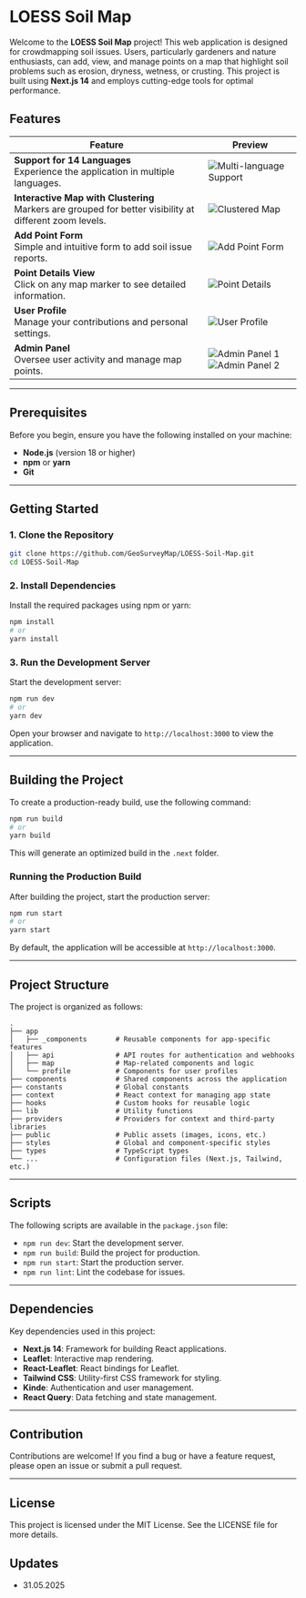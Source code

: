 # LOESS Soil Map

Welcome to the **LOESS Soil Map** project! This web application is designed for crowdmapping soil issues. Users, particularly gardeners and nature enthusiasts, can add, view, and manage points on a map that highlight soil problems such as erosion, dryness, wetness, or crusting. This project is built using **Next.js 14** and employs cutting-edge tools for optimal performance.

## Features

| Feature | Preview |
|---------|---------|
| **Support for 14 Languages**<br>Experience the application in multiple languages. | ![Multi-language Support](https://i.imgur.com/zlRqfsT.gif) |
| **Interactive Map with Clustering**<br>Markers are grouped for better visibility at different zoom levels. | ![Clustered Map](https://i.imgur.com/5O7naBB.png) |
| **Add Point Form**<br>Simple and intuitive form to add soil issue reports. | ![Add Point Form](https://i.imgur.com/vbhJKm6.png) |
| **Point Details View**<br>Click on any map marker to see detailed information. | ![Point Details](https://i.imgur.com/pEwUrA2.png) |
| **User Profile**<br>Manage your contributions and personal settings. | ![User Profile](https://i.imgur.com/VPpbopR.png) |
| **Admin Panel**<br>Oversee user activity and manage map points. | ![Admin Panel 1](https://i.imgur.com/FRjsl2l.png)<br>![Admin Panel 2](https://i.imgur.com/GHPEv3U.png) |

---

## Prerequisites

Before you begin, ensure you have the following installed on your machine:

- **Node.js** (version 18 or higher)
- **npm** or **yarn**
- **Git**

---

## Getting Started

### 1. Clone the Repository

```bash
git clone https://github.com/GeoSurveyMap/LOESS-Soil-Map.git
cd LOESS-Soil-Map
```

### 2. Install Dependencies

Install the required packages using npm or yarn:

```bash
npm install
# or
yarn install
```

### 3. Run the Development Server

Start the development server:

```bash
npm run dev
# or
yarn dev
```

Open your browser and navigate to `http://localhost:3000` to view the application.

---

## Building the Project

To create a production-ready build, use the following command:

```bash
npm run build
# or
yarn build
```

This will generate an optimized build in the `.next` folder.

### Running the Production Build

After building the project, start the production server:

```bash
npm run start
# or
yarn start
```

By default, the application will be accessible at `http://localhost:3000`.

---

## Project Structure

The project is organized as follows:

```
.
├── app
│   ├── _components       # Reusable components for app-specific features
│   ├── api               # API routes for authentication and webhooks
│   ├── map               # Map-related components and logic
│   └── profile           # Components for user profiles
├── components            # Shared components across the application
├── constants             # Global constants
├── context               # React context for managing app state
├── hooks                 # Custom hooks for reusable logic
├── lib                   # Utility functions
├── providers             # Providers for context and third-party libraries
├── public                # Public assets (images, icons, etc.)
├── styles                # Global and component-specific styles
├── types                 # TypeScript types
└── ...                   # Configuration files (Next.js, Tailwind, etc.)
```

---

## Scripts

The following scripts are available in the `package.json` file:

- `npm run dev`: Start the development server.
- `npm run build`: Build the project for production.
- `npm run start`: Start the production server.
- `npm run lint`: Lint the codebase for issues.

---

## Dependencies

Key dependencies used in this project:

- **Next.js 14**: Framework for building React applications.
- **Leaflet**: Interactive map rendering.
- **React-Leaflet**: React bindings for Leaflet.
- **Tailwind CSS**: Utility-first CSS framework for styling.
- **Kinde**: Authentication and user management.
- **React Query**: Data fetching and state management.

---

## Contribution

Contributions are welcome! If you find a bug or have a feature request, please open an issue or submit a pull request.

---

## License

This project is licensed under the MIT License. See the LICENSE file for more details.


## Updates
* 31.05.2025
